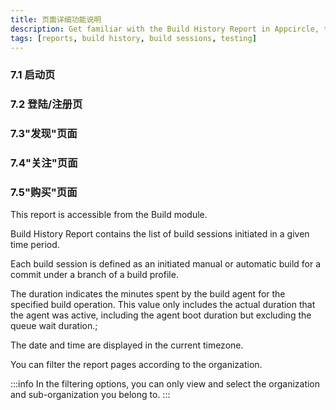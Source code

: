 ```yaml
---
title: 页面详细功能说明
description: Get familiar with the Build History Report in Appcircle, tracking build sessions initiated over a specific time period.
tags: [reports, build history, build sessions, testing]
---
```


### 7.1 启动页

### 7.2 登陆/注册页

### 7.3"发现"页面

### 7.4"关注"页面

### 7.5"购买"页面

This report is accessible from the Build module.

Build History Report contains the list of build sessions initiated in a given time period.

Each build session is defined as an initiated manual or automatic build for a commit under a branch of a build profile.

The duration indicates the minutes spent by the build agent for the specified build operation. This value only includes the actual duration that the agent was active, including the agent boot duration but excluding the queue wait duration.;

The date and time are displayed in the current timezone.

You can filter the report pages according to the organization.

:::info
In the filtering options, you can only view and select the organization and sub-organization you belong to.
:::

<Screenshot url='https://cdn.appcircle.io/docs/assets/build-history-new.png' />

